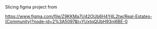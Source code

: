Slicing figma project from 

https://www.figma.com/file/Z9KKMa7U42OUb6H4Y4L2tw/Real-Estates-(Community)?node-id=2%3A5097&t=YUxtqQUbH93ni6BE-0

